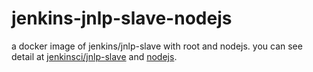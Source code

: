 # jenkins-jnlp-slave-nodejs
a docker image of jenkins/jnlp-slave with root and nodejs. you can see detail at [jenkinsci/jnlp-slave](https://hub.docker.com/r/jenkinsci/jnlp-slave/) and [nodejs](https://nodejs.org/en/).

